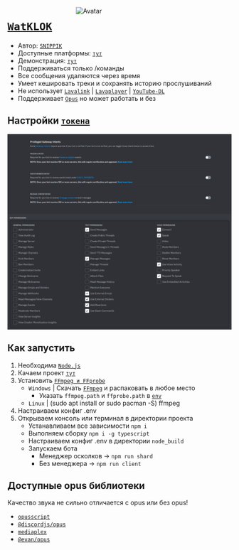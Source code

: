 [<img align="right" alt="Avatar" width="350px" src="https://media.discordapp.net/attachments/1066636694142595143/1155519865180930138/R_O_X_v2.1.png?width=619&height=619" />]()

# [`WatKLOK`](https://github.com/SNIPPIK/WatKLOK) 
- Автор: [`SNIPPIK`](https://github.com/SNIPPIK)
- Доступные платформы: [`тут`](src/Handlers/APIs)
- Демонстрация: [`тут`](https://www.youtube.com/watch?v=G7vgPmnt9_8)
- Поддерживаться только /команды
- Все сообщения удаляются через время
- Умеет кешировать треки и сохранять историю прослушиваний
- Не использует [`Lavalink`](https://github.com/lavalink-devs/Lavalink) | [`Lavaplayer`](https://github.com/sedmelluq/lavaplayer) | [`YouTube-DL`](https://youtube-dl.org/)
- Поддерживает [`Opus`](https://wikipedia.org/wiki/Opus) но может работать и без


## Настройки [`токена`](https://discord.com/developers/applications)

<img align="center" alt="PGI Settings" width="1000px" src="https://github.com/SNIPPIK/WatKLOK/blob/main/.github/resource/PGI.png?raw=true" />
<img align="center" alt="Bot Permissions" width="1000px" src="https://github.com/SNIPPIK/WatKLOK/blob/main/.github/resource/Bot Permissions.png?raw=true" />



## Как запустить
1. Необходима [`Node.js`](https://nodejs.org/ru/)
2. Качаем проект [`тут`](https://codeload.github.com/SNIPPIK/WatKLOK/zip/refs/heads/main)
3. Установить [`FFmpeg и FFprobe`](https://github.com/BtbN/FFmpeg-Builds/releases)
   - `Windows` | Скачать [`FFmpeg`](https://ffmpeg.org/) и распаковать в любое место
     - Указать `ffmpeg.path` и `ffprobe.path` в [`env`](.env)
   - `Linux` | (sudo apt install or sudo pacman -S) ffmpeg
4. Настраиваем конфиг .env
5. Открываем консоль или терминал в директории проекта
   - Устанавливаем все зависимости `npm i`
   - Выполняем сборку `npm i -g typescript`
   - Настраиваем конфиг .env в директории `node_build`
   - Запускаем бота
     - Менеджер осколков -> `npm run shard`
     - Без менеджера -> `npm run client`

## Доступные opus библиотеки
Качество звука не сильно отличается c opus или без opus!
  - [`opusscript`](https://www.npmjs.com/package/opusscript)
  - [`@discordjs/opus`](https://www.npmjs.com/package/@discordjs/opus)
  - [`mediaplex`](https://www.npmjs.com/package/mediaplex)
  - [`@evan/opus`](https://www.npmjs.com/package/@evan/opus)
